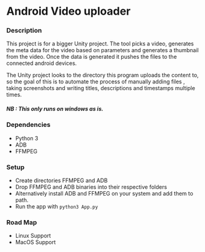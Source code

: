# Android Video uploader

### Description

This project is for a bigger Unity project. The tool picks a video, generates the meta data for the video based on parameters
and generates a thumbnail from the video. Once the data is generated it pushes the files to the connected android devices.

The Unity project looks to the directory this program uploads the content to, so the goal of this is to automate the process of manually adding files
, taking screenshots and writing titles, descriptions and timestamps multiple times.

##### NB : This only runs on windows as is.

### Dependencies

- Python 3
- ADB
- FFMPEG

### Setup

- Create directories FFMPEG and ADB
- Drop FFMPEG and ADB binaries into their respective folders
- Alternatively install ADB and FFMPEG on your system and add them to path.
- Run the app with ```python3 App.py```

### Road Map

- Linux Support
- MacOS Support

